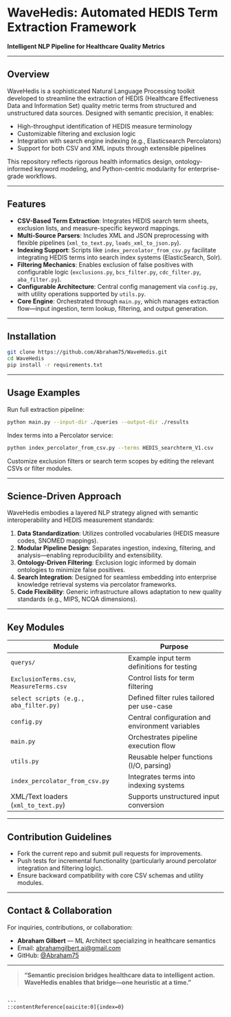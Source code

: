 
# WaveHedis: Automated HEDIS Term Extraction Framework

**Intelligent NLP Pipeline for Healthcare Quality Metrics**

---

##  Overview

WaveHedis is a sophisticated Natural Language Processing toolkit developed to streamline the extraction of HEDIS (Healthcare Effectiveness Data and Information Set) quality metric terms from structured and unstructured data sources. Designed with semantic precision, it enables:

- High-throughput identification of HEDIS measure terminology
- Customizable filtering and exclusion logic
- Integration with search engine indexing (e.g., Elasticsearch Percolators)
- Support for both CSV and XML inputs through extensible pipelines

This repository reflects rigorous health informatics design, ontology-informed keyword modeling, and Python-centric modularity for enterprise-grade workflows.

---

##  Features

- **CSV-Based Term Extraction**: Integrates HEDIS search term sheets, exclusion lists, and measure-specific keyword mappings.
- **Multi-Source Parsers**: Includes XML and JSON preprocessing with flexible pipelines (`xml_to_text.py`, `loads_xml_to_json.py`).
- **Indexing Support**: Scripts like `index_percolator_from_csv.py` facilitate integrating HEDIS terms into search index systems (ElasticSearch, Solr).
- **Filtering Mechanics**: Enables exclusion of false positives with configurable logic (`exclusions.py`, `bcs_filter.py`, `cdc_filter.py`, `aba_filter.py`).
- **Configurable Architecture**: Central config management via `config.py`, with utility operations supported by `utils.py`.
- **Core Engine**: Orchestrated through `main.py`, which manages extraction flow—input ingestion, term lookup, filtering, and output generation.

---

##  Installation

```bash
git clone https://github.com/Abraham75/WaveHedis.git
cd WaveHedis
pip install -r requirements.txt
````

---

## Usage Examples

Run full extraction pipeline:

```bash
python main.py --input-dir ./queries --output-dir ./results
```

Index terms into a Percolator service:

```bash
python index_percolator_from_csv.py --terms HEDIS_searchterm_V1.csv
```

Customize exclusion filters or search term scopes by editing the relevant CSVs or filter modules.

---

## Science-Driven Approach

WaveHedis embodies a layered NLP strategy aligned with semantic interoperability and HEDIS measurement standards:

1. **Data Standardization**: Utilizes controlled vocabularies (HEDIS measure codes, SNOMED mappings).
2. **Modular Pipeline Design**: Separates ingestion, indexing, filtering, and analysis—enabling reproducibility and extensibility.
3. **Ontology-Driven Filtering**: Exclusion logic informed by domain ontologies to minimize false positives.
4. **Search Integration**: Designed for seamless embedding into enterprise knowledge retrieval systems via percolator frameworks.
5. **Code Flexibility**: Generic infrastructure allows adaptation to new quality standards (e.g., MIPS, NCQA dimensions).

---

## Key Modules

| Module                                   | Purpose                                         |
| ---------------------------------------- | ----------------------------------------------- |
| `querys/`                                | Example input term definitions for testing      |
| `ExclusionTerms.csv`, `MeasureTerms.csv` | Control lists for term filtering                |
| `select scripts (e.g., aba_filter.py)`   | Defined filter rules tailored per use-case      |
| `config.py`                              | Central configuration and environment variables |
| `main.py`                                | Orchestrates pipeline execution flow            |
| `utils.py`                               | Reusable helper functions (I/O, parsing)        |
| `index_percolator_from_csv.py`           | Integrates terms into indexing systems          |
| XML/Text loaders (`xml_to_text.py`)      | Supports unstructured input conversion          |

---

## Contribution Guidelines

* Fork the current repo and submit pull requests for improvements.
* Push tests for incremental functionality (particularly around percolator integration and filtering logic).
* Ensure backward compatibility with core CSV schemas and utility modules.

---

## Contact & Collaboration

For inquiries, contributions, or collaboration:

* **Abraham Gilbert** — ML Architect specializing in healthcare semantics
* Email: [abrahamgilbert.ai@gmail.com](mailto:abrahamgilbert.ai@gmail.com)
* GitHub: [@Abraham75](https://github.com/Abraham75)

---

> **“Semantic precision bridges healthcare data to intelligent action. WaveHedis enables that bridge—one heuristic at a time.”**

```

---
::contentReference[oaicite:0]{index=0}
```
